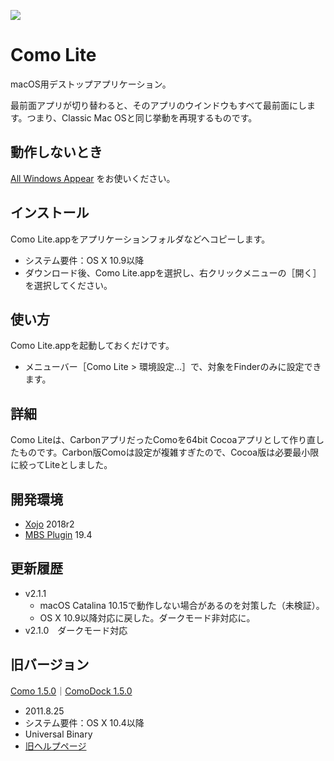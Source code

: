 ![](https://i.imgur.com/FrGsdW6.png)

# Como Lite
macOS用デストップアプリケーション。

最前面アプリが切り替わると、そのアプリのウインドウもすべて最前面にします。つまり、Classic Mac OSと同じ挙動を再現するものです。

## 動作しないとき
[All Windows Appear](https://ixeau.com/all-windows-appear/) をお使いください。

## インストール
Como Lite.appをアプリケーションフォルダなどへコピーします。
* システム要件：OS X 10.9以降
* ダウンロード後、Como Lite.appを選択し、右クリックメニューの［開く］を選択してください。

## 使い方
Como Lite.appを起動しておくだけです。
* メニューバー［Como Lite > 環境設定...］で、対象をFinderのみに設定できます。

## 詳細
Como Liteは、CarbonアプリだったComoを64bit Cocoaアプリとして作り直したものです。Carbon版Comoは設定が複雑すぎたので、Cocoa版は必要最小限に絞ってLiteとしました。

## 開発環境
* [Xojo](https://www.xojo.com/) 2018r2
* [MBS Plugin](https://www.monkeybreadsoftware.de/xojo/) 19.4

## 更新履歴
* v2.1.1
	* macOS Catalina 10.15で動作しない場合があるのを対策した（未検証）。
	* OS X 10.9以降対応に戻した。ダークモード非対応に。
* v2.1.0　ダークモード対応

## 旧バージョン
[Como 1.5.0](http://tama-san.com/dl/files/Como_150.dmg.zip)｜[ComoDock 1.5.0](http://tama-san.com/dl/files/ComoDock_150.dmg.zip)
* 2011.8.25
* システム要件：OS X 10.4以降
* Universal Binary
* [旧ヘルプページ](http://tama-san.com/help/Como/index.html)
